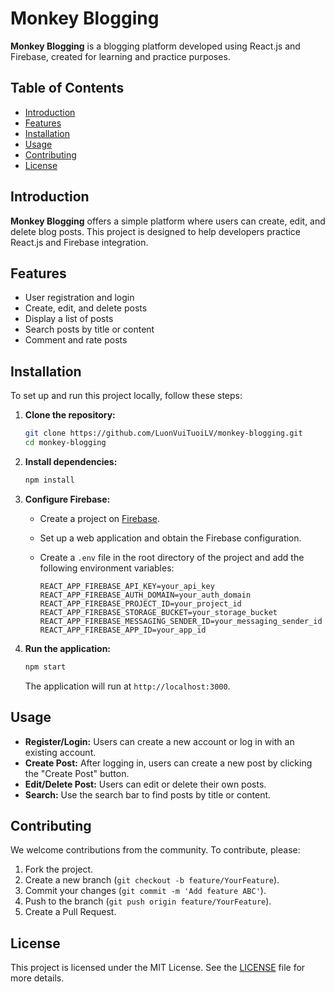 # Monkey Blogging

**Monkey Blogging** is a blogging platform developed using React.js and Firebase, created for learning and practice purposes.

## Table of Contents

- [Introduction](#introduction)
- [Features](#features)
- [Installation](#installation)
- [Usage](#usage)
- [Contributing](#contributing)
- [License](#license)

## Introduction

**Monkey Blogging** offers a simple platform where users can create, edit, and delete blog posts. This project is designed to help developers practice React.js and Firebase integration.

## Features

- User registration and login
- Create, edit, and delete posts
- Display a list of posts
- Search posts by title or content
- Comment and rate posts

## Installation

To set up and run this project locally, follow these steps:

1. **Clone the repository:**

   ```bash
   git clone https://github.com/LuonVuiTuoiLV/monkey-blogging.git
   cd monkey-blogging
   ```

2. **Install dependencies:**

   ```bash
   npm install
   ```

3. **Configure Firebase:**

   - Create a project on [Firebase](https://firebase.google.com/).
   - Set up a web application and obtain the Firebase configuration.
   - Create a `.env` file in the root directory of the project and add the following environment variables:

     ```
     REACT_APP_FIREBASE_API_KEY=your_api_key
     REACT_APP_FIREBASE_AUTH_DOMAIN=your_auth_domain
     REACT_APP_FIREBASE_PROJECT_ID=your_project_id
     REACT_APP_FIREBASE_STORAGE_BUCKET=your_storage_bucket
     REACT_APP_FIREBASE_MESSAGING_SENDER_ID=your_messaging_sender_id
     REACT_APP_FIREBASE_APP_ID=your_app_id
     ```

4. **Run the application:**

   ```bash
   npm start
   ```

   The application will run at `http://localhost:3000`.

## Usage

- **Register/Login:** Users can create a new account or log in with an existing account.
- **Create Post:** After logging in, users can create a new post by clicking the "Create Post" button.
- **Edit/Delete Post:** Users can edit or delete their own posts.
- **Search:** Use the search bar to find posts by title or content.

## Contributing

We welcome contributions from the community. To contribute, please:

1. Fork the project.
2. Create a new branch (`git checkout -b feature/YourFeature`).
3. Commit your changes (`git commit -m 'Add feature ABC'`).
4. Push to the branch (`git push origin feature/YourFeature`).
5. Create a Pull Request.

## License

This project is licensed under the MIT License. See the [LICENSE](LICENSE) file for more details.

